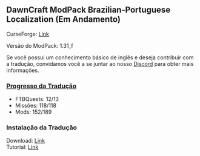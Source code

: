 ## DawnCraft ModPack Brazilian-Portuguese Localization (Em Andamento)

CurseForge: [Link](https://www.curseforge.com/minecraft/modpacks/dawn-craft "DawnCraft - An Adventure RPG Modpack")

Versão do ModPack: 1.31_f

Se você possui um conhecimento básico de inglês e deseja contribuir com a tradução, convidamos você a se juntar ao nosso [Discord](https://discord.gg/QQxckfPWvz "DawnCraft - Tradução pt_br") para obter mais informações.

### [Progresso da Tradução](https://github.com/GMalvestiti/dawncraft_lang_pt_br/wiki/Progresso)
 - FTBQuests: 12/13
 - Missões: 118/118
 - Mods: 152/189

### Instalação da Tradução

Download: [Link](https://github.com/GMalvestiti/dawncraft_lang_pt_br/archive/refs/heads/main.zip)<br>
Tutorial: [Link](https://discord.com/channels/1093965596384833657/1118309439989104721 "Tutorial")
